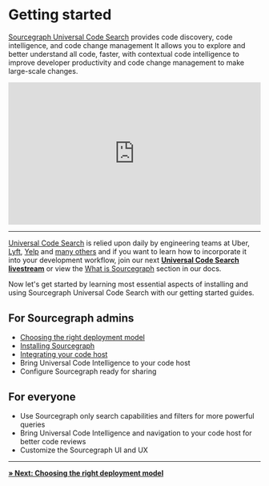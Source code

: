 # Getting started

[Sourcegraph Universal Code Search](https://about.sourcegraph.com/universal-code-search) provides code discovery, code intelligence, and code change management It allows you to explore and better understand all code, faster, with contextual code intelligence to improve developer productivity and code change management to make large-scale changes.

<div style="padding:56.25% 0 0 0;position:relative;">
  <iframe src="https://player.vimeo.com/video/353422112?color=0CB6F4&amp;title=&amp;byline=&amp;muted=1&amp;controls=1&amp;autoplay=1&amp;autopause=0&amp;loop=1&amp;time=0&amp;texttrack=en.subtitles" style="position:absolute;top:0;left:0;width:100%;height:100%;" frameborder="0" webkitallowfullscreen="" mozallowfullscreen="" allowfullscreen=""></iframe>
</div>

---

[Universal Code Search](https://about.sourcegraph.com/universal-code-search/) is relied upon daily by engineering teams at Uber, [Lyft](https://about.sourcegraph.com/case-studies/lyft-monolith-to-microservices), [Yelp](https://engineeringblog.yelp.com/2019/11/winning-the-hackathon-with-sourcegraph.html) and [many others](https://about.sourcegraph.com/#customers) and if you want to learn how to incorporate it into your development workflow, join our next [**Universal Code Search livestream**](https://about.sourcegraph.com/events/) or view the [What is Sourcegraph](../user/index.md#what-is-sourcegraph) section in our docs.

Now let's get started by learning most essential aspects of installing and using Sourcegraph Universal Code Search with our getting started guides.

## For Sourcegraph admins

- [Choosing the right deployment model](choosing_the_right_deployment_model.md)
- [Installing Sourcegraph](installing_sourcegraph.md)
- [Integrating your code host](code_host_manage_reprositories)
- Bring Universal Code Intelligence to your code host
- Configure Sourcegraph ready for sharing

## For everyone

- Use Sourcegraph only search capabilities and filters for more powerful queries
- Bring Universal Code Intelligence and navigation to your code host for better code reviews
- Customize the Sourcegraph UI and UX

---

[**» Next: Choosing the right deployment model**](choosing_the_right_deployment_model.md)
